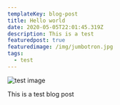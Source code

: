 ```yaml
---
templateKey: blog-post
title: Hello world
date: 2020-05-05T22:01:45.319Z
description: This is a test
featuredpost: true
featuredimage: /img/jumbotron.jpg
tags:
  - test
---
```

![test image](/img/jumbotron.jpg "test image")

This is a test blog post

